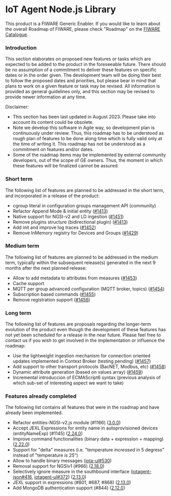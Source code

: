 # IoT Agent Node.js Library

This product is a FIWARE Generic Enabler. If you would like to learn about the overall Roadmap of FIWARE, please check
"Roadmap" on the [FIWARE Catalogue](https://www.fiware.org/developers/catalogue/).

### Introduction

This section elaborates on proposed new features or tasks which are expected to be added to the product in the
foreseeable future. There should be no assumption of a commitment to deliver these features on specific dates or in the
order given. The development team will be doing their best to follow the proposed dates and priorities, but please bear
in mind that plans to work on a given feature or task may be revised. All information is provided as general guidelines
only, and this section may be revised to provide newer information at any time.

Disclaimer:

-   This section has been last updated in August 2023. Please take into account its content could be obsolete.
-   Note we develop this software in Agile way, so development plan is continuously under review. Thus, this roadmap has
    to be understood as rough plan of features to be done along time which is fully valid only at the time of writing
    it. This roadmap has not be understood as a commitment on features and/or dates.
-   Some of the roadmap items may be implemented by external community developers, out of the scope of GE owners. Thus,
    the moment in which these features will be finalized cannot be assured.

### Short term

The following list of features are planned to be addressed in the short term, and incorporated in a release of the
product:

-   cgroup literal in configuration groups management API (community)
-   Refactor Append Mode & initial entity ([#1413](https://github.com/telefonicaid/iotagent-node-lib/issues/1413))
-   Native support for NGSI-v2 and LD ingestion ([#1451](https://github.com/telefonicaid/iotagent-node-lib/issues/1451))
-   Remove plugins structure (bidirectional plugin) ([#1413](https://github.com/telefonicaid/iotagent-node-lib/issues/1413))
-   Add init and improve log traces ([#1452](https://github.com/telefonicaid/iotagent-node-lib/issues/1452))
-   Remove InMemory registry for Devices and Groups ([#1429](https://github.com/telefonicaid/iotagent-node-lib/issues/1429))

### Medium term

The following list of features are planned to be addressed in the medium term, typically within the subsequent
release(s) generated in the next 9 months after the next planned release:

-   Allow to add metadata to attributes from measures ([#1453](https://github.com/telefonicaid/iotagent-node-lib/issues/1453))
-   Cache support
-   MQTT per group advanced configuration (MQTT broker, topics) ([#1454](https://github.com/telefonicaid/iotagent-node-lib/issues/1454))
-   Subscription based commands ([#1455](https://github.com/telefonicaid/iotagent-node-lib/issues/1455))
-   Remove registration support ([#1456](https://github.com/telefonicaid/iotagent-node-lib/issues/1456))

### Long term

The following list of features are proposals regarding the longer-term evolution of the product even though the
development of these features has not yet been scheduled for a release in the near future. Please feel free to contact
us if you wish to get involved in the implementation or influence the roadmap:

-   Use the lightweight ingestion mechanism for connection oriented updates implemented in Context Broker (testing pending) ([#1457](https://github.com/telefonicaid/iotagent-node-lib/issues/1457))
-   Add support to other transport protocols (BacNET, Modbus, etc) ([#1458](https://github.com/telefonicaid/iotagent-node-lib/issues/1458))
-   Dynamic attribute generation (based on values array) ([#1459](https://github.com/telefonicaid/iotagent-node-lib/issues/1459))
-   Incremental introduccion of ECMAScript6 syntax (previous analysis of which sub-set of interesting aspect we want to
    take)

### Features already completed

The following list contains all features that were in the roadmap and have already been implemented.

-   Refactor entities-NGSI-v2.js module (#1166) ([3.0.0](https://github.com/telefonicaid/iotagent-node-lib/releases/tag/3.0.0))
-   Accept JEXL Expressions for entity name in autoprovisioned devices (entityNameExp) (#1145) ([2.24.0](https://github.com/telefonicaid/iotagent-node-lib/releases/tag/2.24.0))
-   Improve command functionalities (binary data + expression + mapping) ([2.22.0](https://github.com/telefonicaid/iotagent-node-lib/releases/tag/2.22.0))
-   Support for "delta" measures (i.e. "temperature _increased_ in 5 degress" instead of "temperature _is_ 25")
-   Allow to handle binary messages ([iota-ul#530](https://github.com/telefonicaid/iotagent-ul/issues/530))
-   Removal support for NGSIv1 (#966) ([2.18.0](https://github.com/telefonicaid/iotagent-node-lib/releases/tag/2.18.0))
-   Selectively ignore measure in the southbound interface
    ([iotagent-json#416](https://github.com/telefonicaid/iotagent-json/issues/416),
    [iotagent-ul#372](https://github.com/telefonicaid/iotagent-ul/issues/372))
    ([2.13.0](https://github.com/telefonicaid/iotagent-node-lib/releases/tag/2.13.0))
-   JEXL support in expressions (#801, #687, #868)
    ([2.13.0](https://github.com/telefonicaid/iotagent-node-lib/releases/tag/2.13.0))
-   Add MongoDB authentication support (#844)
    ([2.12.0](https://github.com/telefonicaid/iotagent-node-lib/releases/tag/2.12.0))
